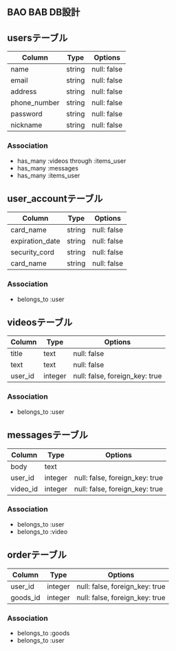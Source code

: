## BAO BAB DB設計

## usersテーブル
|Column|Type|Options|
|------|----|-------|
|name|string|null: false|
|email|string|null: false|
|address|string|null: false|
|phone_number|string|null: false|
|password|string|null: false|
|nickname|string|null: false|
### Association
- has_many :videos  through :items_user
- has_many :messages
- has_many :items_user

## user_accountテーブル
|Column|Type|Options|
|------|----|-------|
|card_name|string|null: false|
|expiration_date|string|null: false|
|security_cord|string|null: false|
|card_name|string|null: false|
### Association
- belongs_to :user

## videosテーブル
|Column|Type|Options|
|------|----|-------|
|title|text|null: false|
|text|text|null: false|
|user_id|integer|null: false, foreign_key: true|
### Association
- belongs_to :user

## messagesテーブル
|Column|Type|Options|
|------|----|-------|
|body|text|
|user_id|integer|null: false, foreign_key: true|
|video_id|integer|null: false, foreign_key: true|

### Association
- belongs_to :user
- belongs_to :video

## orderテーブル
|Column|Type|Options|
|------|----|-------|
|user_id|integer|null: false, foreign_key: true|
|goods_id|integer|null: false, foreign_key: true|
### Association
- belongs_to :goods
- belongs_to :user

